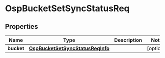 # OspBucketSetSyncStatusReq

## Properties
Name | Type | Description | Notes
------------ | ------------- | ------------- | -------------
**bucket** | [**OspBucketSetSyncStatusReqInfo**](OspBucketSetSyncStatusReqInfo.md) |  |  [optional]
